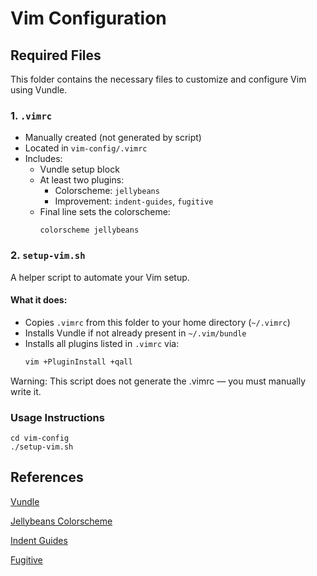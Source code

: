 # Vim Configuration

## Required Files

This folder contains the necessary files to customize and configure Vim using Vundle.

### 1. `.vimrc`

- Manually created (not generated by script)
- Located in `vim-config/.vimrc`
- Includes:
  - Vundle setup block
  - At least two plugins:
    - Colorscheme: `jellybeans`
    - Improvement: `indent-guides`, `fugitive`
  - Final line sets the colorscheme:
    ```vim
    colorscheme jellybeans
    ```

### 2. `setup-vim.sh`

A helper script to automate your Vim setup.

#### What it does:

- Copies `.vimrc` from this folder to your home directory (`~/.vimrc`)
- Installs Vundle if not already present in `~/.vim/bundle`
- Installs all plugins listed in `.vimrc` via:
  ```bash
  vim +PluginInstall +qall
Warning: This script does not generate the .vimrc — you must manually write it.

### Usage Instructions

```
cd vim-config
./setup-vim.sh
```

## References

[Vundle](https://github.com/VundleVim/Vundle.vim)

[Jellybeans Colorscheme](https://github.com/nanotech/jellybeans.vim)

[Indent Guides](https://github.com/nathanaelkane/vim-indent-guides)

[Fugitive](https://github.com/tpope/vim-fugitive)
